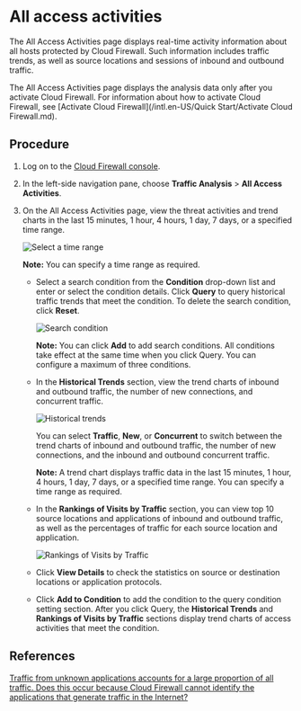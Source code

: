 # All access activities

The All Access Activities page displays real-time activity information about all hosts protected by Cloud Firewall. Such information includes traffic trends, as well as source locations and sessions of inbound and outbound traffic.

The All Access Activities page displays the analysis data only after you activate Cloud Firewall. For information about how to activate Cloud Firewall, see [Activate Cloud Firewall](/intl.en-US/Quick Start/Activate Cloud Firewall.md).

## Procedure

1.  Log on to the [Cloud Firewall console](https://yundun.console.aliyun.com/?p=cfwnext).

2.  In the left-side navigation pane, choose **Traffic Analysis** \> **All Access Activities**.

3.  On the All Access Activities page, view the threat activities and trend charts in the last 15 minutes, 1 hour, 4 hours, 1 day, 7 days, or a specified time range.

    ![Select a time range](https://static-aliyun-doc.oss-cn-hangzhou.aliyuncs.com/assets/img/en-US/9621670061/p77534.png)

    **Note:** You can specify a time range as required.

    -   Select a search condition from the **Condition** drop-down list and enter or select the condition details. Click **Query** to query historical traffic trends that meet the condition. To delete the search condition, click **Reset**.

        ![Search condition](https://static-aliyun-doc.oss-cn-hangzhou.aliyuncs.com/assets/img/en-US/9621670061/p77535.png)

        **Note:** You can click **Add** to add search conditions. All conditions take effect at the same time when you click Query. You can configure a maximum of three conditions.

    -   In the **Historical Trends** section, view the trend charts of inbound and outbound traffic, the number of new connections, and concurrent traffic.

        ![Historical trends](https://static-aliyun-doc.oss-cn-hangzhou.aliyuncs.com/assets/img/en-US/9621670061/p77542.png)

        You can select **Traffic**, **New**, or **Concurrent** to switch between the trend charts of inbound and outbound traffic, the number of new connections, and the inbound and outbound concurrent traffic.

        **Note:** A trend chart displays traffic data in the last 15 minutes, 1 hour, 4 hours, 1 day, 7 days, or a specified time range. You can specify a time range as required.

    -   In the **Rankings of Visits by Traffic** section, you can view top 10 source locations and applications of inbound and outbound traffic, as well as the percentages of traffic for each source location and application.

        ![Rankings of Visits by Traffic](https://static-aliyun-doc.oss-cn-hangzhou.aliyuncs.com/assets/img/en-US/0721670061/p77544.png)

    -   Click **View Details** to check the statistics on source or destination locations or application protocols.
    -   Click **Add to Condition** to add the condition to the query condition setting section. After you click Query, the **Historical Trends** and **Rankings of Visits by Traffic** sections display trend charts of access activities that meet the condition.

## References

[Traffic from unknown applications accounts for a large proportion of all traffic. Does this occur because Cloud Firewall cannot identify the applications that generate traffic in the Internet?](/intl.en-US/FAQ/FAQ.md)

